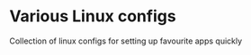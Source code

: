 Various Linux configs
=============

Collection of linux configs for setting up favourite apps quickly
